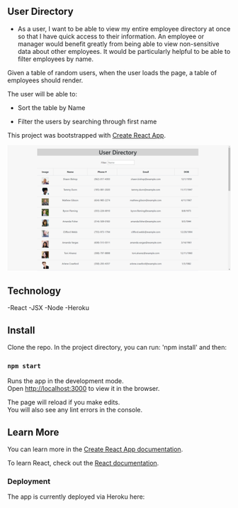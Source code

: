 ## User Directory

* As a user, I want to be able to view my entire employee directory at once so that I have quick access to their information.
An employee or manager would benefit greatly from being able to view non-sensitive data about other employees. It would be particularly helpful to be able to filter employees by name.

Given a table of random users, when the user loads the page, a table of employees should render. 

The user will be able to:

  * Sort the table by Name

  * Filter the users by searching through first name

This project was bootstrapped with [Create React App](https://github.com/facebook/create-react-app).

![Example profile](./exampleScreenshot.png)

## Technology

-React
-JSX
-Node
-Heroku

## Install

Clone the repo.
In the project directory, you can run: 'npm install' and then:

### `npm start`

Runs the app in the development mode.<br />
Open [http://localhost:3000](http://localhost:3000) to view it in the browser.

The page will reload if you make edits.<br />
You will also see any lint errors in the console.


## Learn More

You can learn more in the [Create React App documentation](https://facebook.github.io/create-react-app/docs/getting-started).

To learn React, check out the [React documentation](https://reactjs.org/).


### Deployment

The app is currently deployed via Heroku here: 
